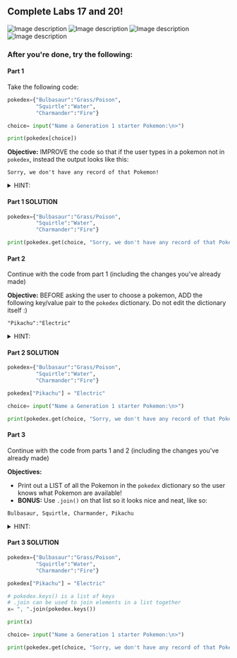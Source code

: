 ## Complete Labs 17 and 20!

![Image description](https://raw.githubusercontent.com/PokeAPI/sprites/master/sprites/pokemon/1.png)
![Image description](https://raw.githubusercontent.com/PokeAPI/sprites/master/sprites/pokemon/4.png)
![Image description](https://raw.githubusercontent.com/PokeAPI/sprites/master/sprites/pokemon/7.png)
![Image description](https://raw.githubusercontent.com/PokeAPI/sprites/master/sprites/pokemon/25.png)

### After you're done, try the following:

#### Part 1

Take the following code:

```python
pokedex={"Bulbasaur":"Grass/Poison",
         "Squirtle":"Water",
         "Charmander":"Fire"}

choice= input("Name a Generation 1 starter Pokemon:\n>")

print(pokedex[choice])
```

**Objective:** IMPROVE the code so that if the user types in a pokemon not in `pokedex`, instead the output looks like this:

```
Sorry, we don't have any record of that Pokemon!
```

<details>
<summary>HINT:</summary>
<br>
Look at how the .get() method is used in lab 17, step 11!
</details>

#### Part 1 SOLUTION

```python
pokedex={"Bulbasaur":"Grass/Poison",
         "Squirtle":"Water",
         "Charmander":"Fire"}

print(pokedex.get(choice, "Sorry, we don't have any record of that Pokemon!"))
```

#### Part 2

Continue with the code from part 1 (including the changes you've already made)

**Objective:** BEFORE asking the user to choose a pokemon, ADD the following key/value pair to the `pokedex` dictionary. Do not edit the dictionary itself :)

```
"Pikachu":"Electric"
```

<details>
<summary>HINT:</summary>
<br>
Look at how "adminlogin":"karl08" is added in lab 17, step 19!
</details>

#### Part 2 SOLUTION

```python
pokedex={"Bulbasaur":"Grass/Poison",
         "Squirtle":"Water",
         "Charmander":"Fire"}

pokedex["Pikachu"] = "Electric"

choice= input("Name a Generation 1 starter Pokemon:\n>")

print(pokedex.get(choice, "Sorry, we don't have any record of that Pokemon!"))
```

#### Part 3

Continue with the code from parts 1 and 2 (including the changes you've already made)

**Objectives:**
- Print out a LIST of all the Pokemon in the `pokedex` dictionary so the user knows what Pokemon are available!
- **BONUS:** Use `.join()` on that list so it looks nice and neat, like so:

```
Bulbasaur, Squirtle, Charmander, Pikachu
```

<details>
<summary>HINT:</summary>
<br>
Look at how the .join() method is used in lab 20, step 9!
</details>

#### Part 3 SOLUTION

```python
pokedex={"Bulbasaur":"Grass/Poison",
         "Squirtle":"Water",
         "Charmander":"Fire"}

pokedex["Pikachu"] = "Electric"

# pokedex.keys() is a list of keys
# .join can be used to join elements in a list together
x= ", ".join(pokedex.keys())

print(x)

choice= input("Name a Generation 1 starter Pokemon:\n>")

print(pokedex.get(choice, "Sorry, we don't have any record of that Pokemon!"))
```

